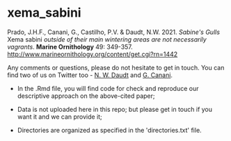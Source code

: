 # xema_sabini

Prado, J.H.F., Canani, G., Castilho, P.V. & Daudt, N.W. 2021. *Sabine's Gulls* Xema sabini *outside of their main wintering areas are not necessarily vagrants*. **Marine Ornithology** 49: 349-357. <http://www.marineornithology.org/content/get.cgi?rn=1442>
  
Any comments or questions, please do not hesitate to get in touch. You can find two of us on Twitter too - [N. W. Daudt](https://twitter.com/NWDaudt) and [G. Canani](https://twitter.com/CananiGabriel).
  
* In the .Rmd file, you will find code for check and reproduce our descriptive approach on the above-cited paper;

* Data is not uploaded here in this repo; but please get in touch if you want it and we can provide it;

* Directories are organized as specified in the 'directories.txt' file.
